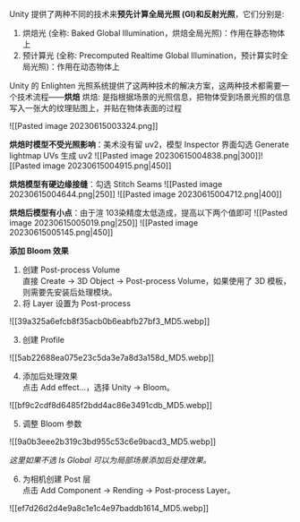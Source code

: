 
 
Unity 提供了两种不同的技术来**预先计算全局光照 (GI)和反射光照**，它们分别是:
1. 烘焙光 (全称: Baked Global lllumination，烘焙全局光照)：作用在静态物体上
2. 预计算光 (全称: Precomputed Realtime Global Illumination，预计算实时全局光照)：作用在动态物体上

Unity 的 Enlighten 光照系统提供了这两种技术的解决方案，这两种技术都需要一个技术流程——**烘焙**
烘焙: 是指根据场景的光照信息，把物体受到场景光照的信息写入一张大的纹理贴图上，并贴在物体表面的过程

![[Pasted image 20230615003324.png]]

**烘焙时模型不受光照影响**：美术没有留 uv2，模型 Inspector 界面勾选 Generate lightmap UVs 生成 uv2
![[Pasted image 20230615004838.png|300]]![[Pasted image 20230615004915.png|450]]

**烘焙模型有硬边缘接缝**：勾选 Stitch Seams
![[Pasted image 20230615004644.png|250]] ![[Pasted image 20230615004712.png|400]]

**烘焙后模型有小点**：由于渲 103染精度太低造成，提高以下两个值即可
![[Pasted image 20230615005019.png|250]] ![[Pasted image 20230615005145.png|450]]

**添加 Bloom 效果**
1. 创建 Post-process Volume  
    直接 Create -> 3D Object -> Post-process Volume，如果使用了 3D 模板，则需要先安装后处理模块。
2. 将 Layer 设置为 Post-process

![[39a325a6efcb8f35acb0b6eabfb27bf3_MD5.webp]]

3. 创建 Profile

![[5ab22688ea075e23c5da3e7a8d3a158d_MD5.webp]]

4. 添加后处理效果  
    点击 Add effect...，选择 Unity -> Bloom。

![[bf9c2cdf8d6485f2bdd4ac86e3491cdb_MD5.webp]]

5. 调整 Bloom 参数

![[9a0b3eee2b319c3bd955c53c6e9bacd3_MD5.webp]]

_这里如果不选 Is Global 可以为局部场景添加后处理效果。_

6. 为相机创建 Post 层  
    点击 Add Component -> Rending -> Post-process Layer。

![[ef7d26d2d4e9a8c1e1c4e97baddb1614_MD5.webp]]